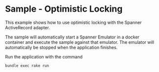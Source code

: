 # Sample - Optimistic Locking

This example shows how to use optimistic locking with the Spanner ActiveRecord adapter.

The sample will automatically start a Spanner Emulator in a docker container and execute the sample
against that emulator. The emulator will automatically be stopped when the application finishes.

Run the application with the command

```bash
bundle exec rake run
```
